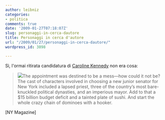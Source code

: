 ```yaml
---
author: leibniz
categories:
- politica
comments: true
date: '2009-01-27T07:18:07Z'
slug: personaggi-in-cerca-dautore
title: Personaggi in cerca d'autore
url: "/2009/01/27/personaggi-in-cerca-dautore/"
wordpress_id: 3898

---
```

Sì, l'ormai ritirata candidatura di [Caroline Kennedy](http://nymag.com/news/politics/53618/) non era cosa:


> ![](http://images.nymag.com/current_issue.jpg)The appointment was destined to be a mess—how could it not be? The cast of characters involved in choosing a new junior senator for New York included a lapsed priest, three of the country’s most bare-knuckled political dynasties, and an imperious mayor. Add to that a $15 billion budget deficit and a tainted plate of sushi. And start the whole crazy chain of dominoes with a hooker.


[NY Magazine]
